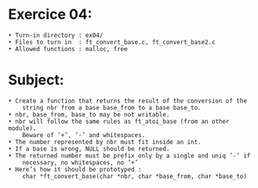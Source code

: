 # Exercice 04:
	• Turn-in directory : ex04/
	• Files to turn in  : ft_convert_base.c, ft_convert_base2.c
	• Allowed functions : malloc, free
# Subject:
	• Create a function that returns the result of the conversion of the
		string nbr from a base base_from to a base base_to.
	• nbr, base_from, base_to may be not writable.
	• nbr will follow the same rules as ft_atoi_base (from an other module).
		Beware of ’+’, ’-’ and whitespaces.
	• The number represented by nbr must fit inside an int.
	• If a base is wrong, NULL should be returned.
	• The returned number must be prefix only by a single and uniq ’-’ if
		necessary, no whitespaces, no ’+’
	• Here’s how it should be prototyped :
		char *ft_convert_base(char *nbr, char *base_from, char *base_to)
